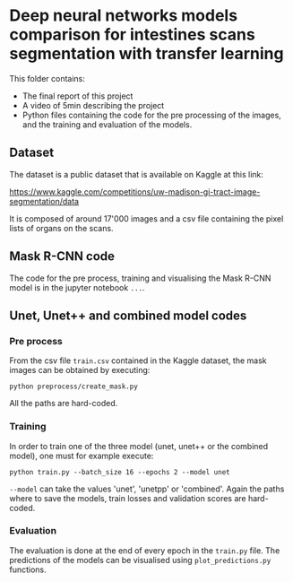 # Deep neural networks models comparison for intestines scans segmentation with transfer learning

This folder contains:
- The final report of this project 
- A video of 5min describing the project 
- Python files containing the code for the pre processing of the images, and the training and evaluation of the models.


## Dataset 

The dataset is a public dataset that is available on Kaggle at this link:

https://www.kaggle.com/competitions/uw-madison-gi-tract-image-segmentation/data

It is composed of around 17'000 images and a csv file containing the pixel lists of organs on the scans. 

## Mask R-CNN code

The code for the pre process, training and visualising the Mask R-CNN model is in the jupyter notebook `...`.


## Unet, Unet++ and combined model codes
### Pre process 

From the csv file `train.csv` contained in the Kaggle dataset, the mask images can be obtained by executing:
```
python preprocess/create_mask.py
```
All the paths are hard-coded.


### Training 

In order to train one of the three model (unet, unet++ or the combined model), one must for example execute:

```
python train.py --batch_size 16 --epochs 2 --model unet
```
`--model` can take the values 'unet', 'unetpp' or 'combined'. 
Again the paths where to save the models, train losses and validation scores are hard-coded. 


### Evaluation 

The evaluation is done at the end of every epoch in the `train.py` file. The predictions of the models can be visualised using `plot_predictions.py` functions.